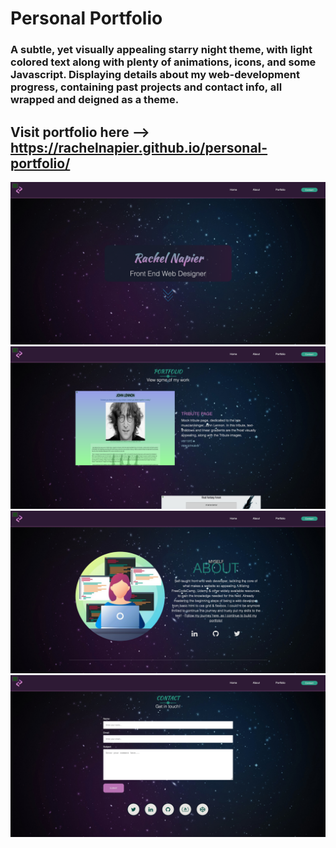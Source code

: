 # Personal Portfolio
### A subtle, yet visually appealing starry night theme, with light colored text along with plenty of animations, icons, and some Javascript. Displaying details about my web-development progress, containing past projects and contact info, all wrapped and deigned as a theme.
## Visit portfolio here --> https://rachelnapier.github.io/personal-portfolio/
![Screenshot](images/sn-1.png)
![Screenshot](images/sn-3.png)
![Screenshot](images/sn-2.png)
![Screenshot](images/sn-4.png)
